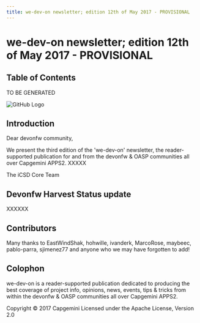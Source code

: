 ```yaml
---
title: we-dev-on newsletter; edition 12th of May 2017 - PROVISIONAL
---
```

# we-dev-on newsletter;  edition 12th of May 2017 - PROVISIONAL

## Table of Contents

TO BE GENERATED

![GitHub Logo](../img/devonfw-logo-smallest.png)

## Introduction

Dear devonfw community,

We present the third edition of the 'we-dev-on' newsletter, the reader-supported publication for and from the devonfw & OASP communities all over Capgemini APPS2. XXXXX

The iCSD Core Team

## Devonfw Harvest Status update

XXXXXX

## Contributors

Many thanks to EastWindShak, hohwille, ivanderk, MarcoRose, maybeec, pablo-parra, sjimenez77 and anyone who we may have forgotten to add!

## Colophon

we-dev-on is a reader-supported publication dedicated to producing the best coverage of project info, opinions, news, events, tips & tricks from within the devonfw & OASP communities all over Capgemini APPS2.

Copyright © 2017 Capgemini
Licensed under the Apache License, Version 2.0
